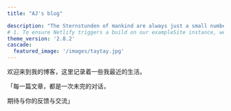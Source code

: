 ```yaml
---
title: "AJ's blog"

description: "The Sternstunden of mankind are always just a small number of moments in which a single individual shapes history."
# 1. To ensure Netlify triggers a build on our exampleSite instance, we need to change a file in the exampleSite directory.
theme_version: '2.8.2'
cascade:
  featured_image: '/images/taytay.jpg'
---
```

欢迎来到我的博客，这里记录着一些我最近的生活。

「每一篇文章，都是一次未完的对话，

期待与你的反馈与交流」
